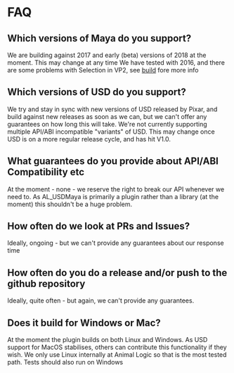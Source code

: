 # FAQ


## Which versions of Maya do you support?
We are building against 2017 and early (beta) versions of 2018 at the moment. This may change at any time We have tested with 2016, and there are some problems with Selection in VP2, see [build](./build.md) fore more info
 
## Which versions of USD do you support?
We try and stay in sync with new versions of USD released by Pixar, and build against new releases as soon as we can, but we can't offer any guarantees on how long this will take.
We're not currently supporting multiple API/ABI incompatible "variants" of USD. This may change once USD is on a more regular release cycle, and has hit V1.0.

## What guarantees do you provide about API/ABI Compatibility etc
At the moment - none - we reserve the right to break our API whenever we need to. 
As AL_USDMaya is primarily a plugin rather than a library (at the moment) this shouldn't be a huge problem.

## How often do we look at PRs and Issues? 
Ideally, ongoing - but we can't provide any guarantees about our response time

## How often do you do a release and/or push to the github repository
Ideally, quite often - but again, we can't provide any guarantees.

## Does it build for Windows or Mac?
At the moment the plugin builds on both Linux and Windows. As USD support for MacOS stabilises, others can contribute this functionality if they wish. We only use Linux internally at Animal Logic so that is the most tested path. Tests should also run on Windows
